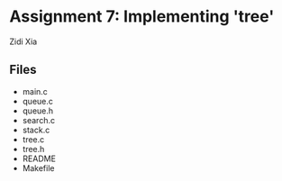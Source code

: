 # Assignment 7: Implementing 'tree'

Zidi Xia

## Files
- main.c
- queue.c
- queue.h
- search.c
- stack.c
- tree.c
- tree.h
- README
- Makefile


